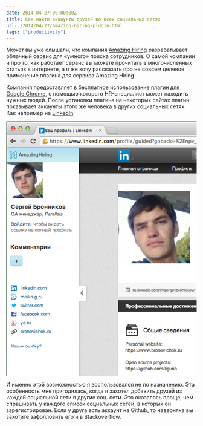 ```yaml
---
date: 2014-04-27T00:00:00Z
title: Как найти аккаунты друзей во всех социальных сетях
url: /2014/04/27/amazing-hiring-plugin.html
tags: ["productivity"]
---
```


Может вы уже слышали, что компания [Amazing Hiring](https://amazinghiring.com)
разрабатывает облачный сервис для «умного» поиска сотрудников.
О самой компании и про то, как работает сервис вы можете прочитать в многочисленных
статьях в интернете, а я же хочу рассказать про не совсем целевое применение плагина
для сервиса Amazing Hiring.

Компания предоставляет в бесплатное использование [плагин для Google Chrome](https://chrome.google.com/webstore/detail/amazinghiring/didkfdopbffjkpolefhpcjkohcpalicd),
с помощью которого HR-специалист может находить нужных людей.
После установки плагина на некоторых сайтах плагин показывает аккаунты
этого же человека в других социальных сетях.
Как например на [LinkedIn](https://www.linkedin.com/profile/view?id=22296376):

<img align="center" src="/images/amazing-hiring-plugin.png" alt="Скриншот плагина">

И именно этой возможностью я воспользовался не по назначению.
Эта особенность мне пригодилась, когда я захотел добавить друзей из каждой социальной сети
в другие соц. сети. Это оказалось проще, чем спрашивать у каждого список социальных сетей,
в которых он зарегистрирован. Если у друга есть аккаунт на Github, то наверняка вы захотите
зафолловить его и в Stackoverflow.
